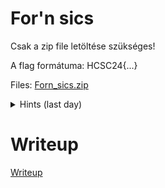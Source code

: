 #  For'n sics

Csak a zip file letöltése szükséges!

A flag formátuma: HCSC24{...}

Files: [Forn_sics.zip](files/Forn_sics.zip)

<details>
  <summary>Hints (last day)</summary> 
  
For'n sics » fonetikus átirat:

szám [UK: fɔː(r)] [US: ˈfɔːr]

főnév, kötőszó [UK: ənd] [US: ænd]

szám [UK: sɪks] [US: ˈsɪks]

főnév [UK: baɪts] [US: ˈbaɪts]

</details>


# Writeup

[Writeup](WRITEUP.md)
